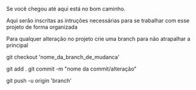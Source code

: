 Se você chegou até aqui está no bom caminho.

Aqui serão inscritas as intruções necessárias para se trabalhar com esse projeto de forma organizada

Para qualquer alteração no projeto crie uma branch para não atrapalhar a principal

git checkout 'nome_da_branch_de_mudanca'

git add .
git commit -m "nome da commit/alteração"

git push -u origin 'branch'